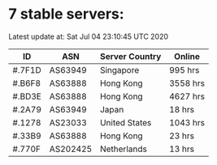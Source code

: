 # 7 stable servers:

Latest update at: Sat Jul 04 23:10:45 UTC 2020

| ID | ASN | Server Country | Online |
| -- | --- | -------------- | ------ |
| #.7F1D | AS63949 | Singapore | 995 hrs |
| #.B6F8 | AS63888 | Hong Kong | 3558 hrs |
| #.BD3E | AS63888 | Hong Kong | 4627 hrs |
| #.2A79 | AS63949 | Japan | 18 hrs |
| #.1278 | AS23033 | United States | 1043 hrs |
| #.33B9 | AS63888 | Hong Kong | 23 hrs |
| #.770F | AS202425 | Netherlands | 13 hrs |

